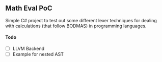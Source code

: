 ## Math Eval PoC

Simple C# project to test out some different lexer techniques for dealing with calculations (that follow BODMAS) in programming languages.

#### Todo

- [ ] LLVM Backend
- [ ] Example for nested AST
